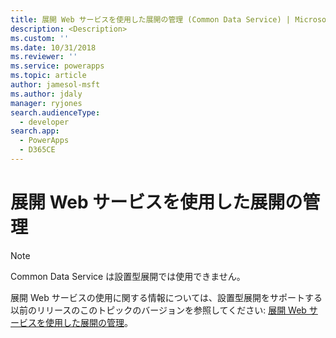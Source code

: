 ```yaml
---
title: 展開 Web サービスを使用した展開の管理 (Common Data Service) | Microsoft Docs
description: <Description>
ms.custom: ''
ms.date: 10/31/2018
ms.reviewer: ''
ms.service: powerapps
ms.topic: article
author: jamesol-msft
ms.author: jdaly
manager: ryjones
search.audienceType:
  - developer
search.app:
  - PowerApps
  - D365CE
---
```

# <a name="administer-the-deployment-using-the-deployment-web-service"></a>展開 Web サービスを使用した展開の管理

> [!NOTE]
> Common Data Service は設置型展開では使用できません。

展開 Web サービスの使用に関する情報については、設置型展開をサポートする以前のリリースのこのトピックのバージョンを参照してください: [展開 Web サービスを使用した展開の管理](https://msdn.microsoft.com/library/gg327886.aspx)。